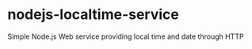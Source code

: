 nodejs-localtime-service
========================

Simple Node.js Web service providing local time and date through HTTP
